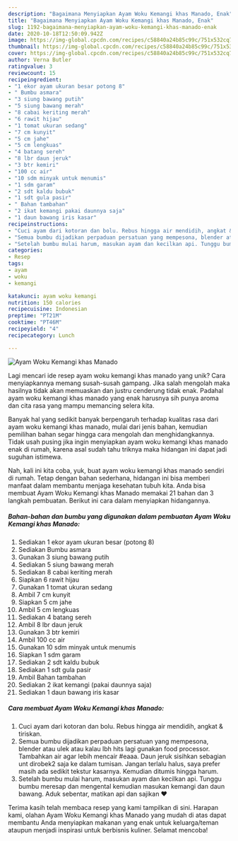 ```yaml
---
description: "Bagaimana Menyiapkan Ayam Woku Kemangi khas Manado, Enak"
title: "Bagaimana Menyiapkan Ayam Woku Kemangi khas Manado, Enak"
slug: 1192-bagaimana-menyiapkan-ayam-woku-kemangi-khas-manado-enak
date: 2020-10-18T12:50:09.942Z
image: https://img-global.cpcdn.com/recipes/c58840a24b85c99c/751x532cq70/ayam-woku-kemangi-khas-manado-foto-resep-utama.jpg
thumbnail: https://img-global.cpcdn.com/recipes/c58840a24b85c99c/751x532cq70/ayam-woku-kemangi-khas-manado-foto-resep-utama.jpg
cover: https://img-global.cpcdn.com/recipes/c58840a24b85c99c/751x532cq70/ayam-woku-kemangi-khas-manado-foto-resep-utama.jpg
author: Verna Butler
ratingvalue: 3
reviewcount: 15
recipeingredient:
- "1 ekor ayam ukuran besar potong 8"
- " Bumbu asmara"
- "3 siung bawang putih"
- "5 siung bawang merah"
- "8 cabai keriting merah"
- "6 rawit hijau"
- "1 tomat ukuran sedang"
- "7 cm kunyit"
- "5 cm jahe"
- "5 cm lengkuas"
- "4 batang sereh"
- "8 lbr daun jeruk"
- "3 btr kemiri"
- "100 cc air"
- "10 sdm minyak untuk menumis"
- "1 sdm garam"
- "2 sdt kaldu bubuk"
- "1 sdt gula pasir"
- " Bahan tambahan"
- "2 ikat kemangi pakai daunnya saja"
- "1 daun bawang iris kasar"
recipeinstructions:
- "Cuci ayam dari kotoran dan bolu. Rebus hingga air mendidih, angkat &amp; tiriskan."
- "Semua bumbu dijadikan perpaduan persatuan yang mempesona, blender atau ulek atau kalau lbh hits lagi gunakan food processor. Tambahkan air agar lebih mencair #eaaa. Daun jeruk sisihkan sebagian unt dirobek2 saja ke dalam tumisan. Jangan terlalu halus, saya prefer masih ada sedikit tekstur kasarnya. Kemudian ditumis hingga harum."
- "Setelah bumbu mulai harum, masukan ayam dan kecilkan api. Tunggu bumbu meresap dan mengental kemudian masukan kemangi dan daun bawang. Aduk sebentar, matikan api dan sajikan ♥️"
categories:
- Resep
tags:
- ayam
- woku
- kemangi

katakunci: ayam woku kemangi 
nutrition: 150 calories
recipecuisine: Indonesian
preptime: "PT21M"
cooktime: "PT46M"
recipeyield: "4"
recipecategory: Lunch

---
```



![Ayam Woku Kemangi khas Manado](https://img-global.cpcdn.com/recipes/c58840a24b85c99c/751x532cq70/ayam-woku-kemangi-khas-manado-foto-resep-utama.jpg)

Lagi mencari ide resep ayam woku kemangi khas manado yang unik? Cara menyiapkannya memang susah-susah gampang. Jika salah mengolah maka hasilnya tidak akan memuaskan dan justru cenderung tidak enak. Padahal ayam woku kemangi khas manado yang enak harusnya sih punya aroma dan cita rasa yang mampu memancing selera kita.



Banyak hal yang sedikit banyak berpengaruh terhadap kualitas rasa dari ayam woku kemangi khas manado, mulai dari jenis bahan, kemudian pemilihan bahan segar hingga cara mengolah dan menghidangkannya. Tidak usah pusing jika ingin menyiapkan ayam woku kemangi khas manado enak di rumah, karena asal sudah tahu triknya maka hidangan ini dapat jadi suguhan istimewa.


Nah, kali ini kita coba, yuk, buat ayam woku kemangi khas manado sendiri di rumah. Tetap dengan bahan sederhana, hidangan ini bisa memberi manfaat dalam membantu menjaga kesehatan tubuh kita. Anda bisa membuat Ayam Woku Kemangi khas Manado memakai 21 bahan dan 3 langkah pembuatan. Berikut ini cara dalam menyiapkan hidangannya.

<!--inarticleads1-->

##### Bahan-bahan dan bumbu yang digunakan dalam pembuatan Ayam Woku Kemangi khas Manado:

1. Sediakan 1 ekor ayam ukuran besar (potong 8)
1. Sediakan  Bumbu asmara
1. Gunakan 3 siung bawang putih
1. Sediakan 5 siung bawang merah
1. Sediakan 8 cabai keriting merah
1. Siapkan 6 rawit hijau
1. Gunakan 1 tomat ukuran sedang
1. Ambil 7 cm kunyit
1. Siapkan 5 cm jahe
1. Ambil 5 cm lengkuas
1. Sediakan 4 batang sereh
1. Ambil 8 lbr daun jeruk
1. Gunakan 3 btr kemiri
1. Ambil 100 cc air
1. Gunakan 10 sdm minyak untuk menumis
1. Siapkan 1 sdm garam
1. Sediakan 2 sdt kaldu bubuk
1. Sediakan 1 sdt gula pasir
1. Ambil  Bahan tambahan
1. Sediakan 2 ikat kemangi (pakai daunnya saja)
1. Sediakan 1 daun bawang iris kasar




<!--inarticleads2-->

##### Cara membuat Ayam Woku Kemangi khas Manado:

1. Cuci ayam dari kotoran dan bolu. Rebus hingga air mendidih, angkat &amp; tiriskan.
1. Semua bumbu dijadikan perpaduan persatuan yang mempesona, blender atau ulek atau kalau lbh hits lagi gunakan food processor. Tambahkan air agar lebih mencair #eaaa. Daun jeruk sisihkan sebagian unt dirobek2 saja ke dalam tumisan. Jangan terlalu halus, saya prefer masih ada sedikit tekstur kasarnya. Kemudian ditumis hingga harum.
1. Setelah bumbu mulai harum, masukan ayam dan kecilkan api. Tunggu bumbu meresap dan mengental kemudian masukan kemangi dan daun bawang. Aduk sebentar, matikan api dan sajikan ♥️




Terima kasih telah membaca resep yang kami tampilkan di sini. Harapan kami, olahan Ayam Woku Kemangi khas Manado yang mudah di atas dapat membantu Anda menyiapkan makanan yang enak untuk keluarga/teman ataupun menjadi inspirasi untuk berbisnis kuliner. Selamat mencoba!
